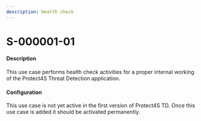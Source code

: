 ```yaml
---
description: Health check
---
```


# S-000001-01

#### Description

This use case performs health check activities for a proper internal working of the Protect4S Threat Detection application.

#### Configuration

This use case is not yet active in the first version of Protect4S TD. Once this use case is added it should be activated permanently.
